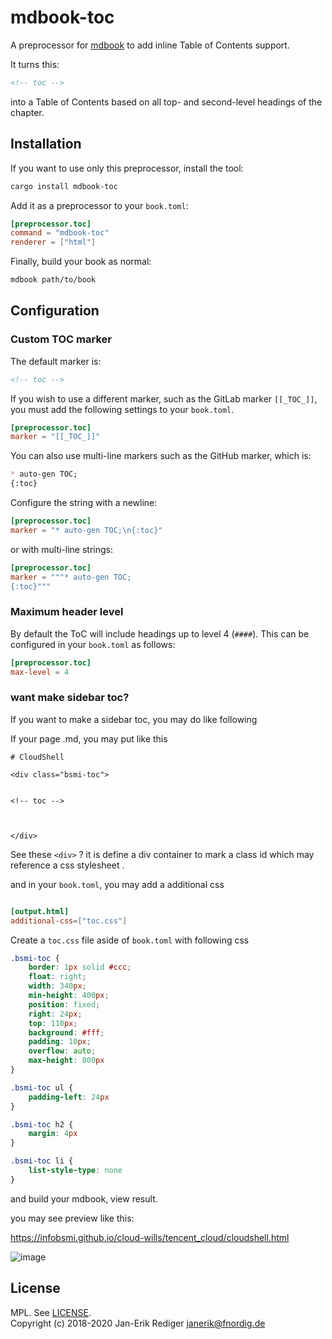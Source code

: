 # mdbook-toc

A preprocessor for [mdbook][] to add inline Table of Contents support.

[mdbook]: https://github.com/rust-lang-nursery/mdBook

It turns this:

```md
<!-- toc -->
```

into a Table of Contents based on all top- and second-level headings of the chapter.

## Installation

If you want to use only this preprocessor, install the tool:

```sh
cargo install mdbook-toc
```

Add it as a preprocessor to your `book.toml`:

```toml
[preprocessor.toc]
command = "mdbook-toc"
renderer = ["html"]
```

Finally, build your book as normal:

```sh
mdbook path/to/book
```

## Configuration

### Custom TOC marker

The default marker is:

```md
<!-- toc -->
```

If you wish to use a different marker, such as the GitLab marker `[[_TOC_]]`, you must add the following settings to your `book.toml`.

```toml
[preprocessor.toc]
marker = "[[_TOC_]]"
```

You can also use multi-line markers such as the GitHub marker, which is:

```md
* auto-gen TOC;
{:toc}
```

Configure the string with a newline:

```toml
[preprocessor.toc]
marker = "* auto-gen TOC;\n{:toc}"
```

or with multi-line strings:

```toml
[preprocessor.toc]
marker = """* auto-gen TOC;
{:toc}"""
```

### Maximum header level

By default the ToC will include headings up to level 4 (`####`).
This can be configured in your `book.toml` as follows:

```toml
[preprocessor.toc]
max-level = 4
```


### want make sidebar toc?

If you want to make a sidebar toc, you may do like following

If your page .md, you may put like this

```
# CloudShell

<div class="bsmi-toc">


<!-- toc -->



</div>
```

See these `<div>` ? it is define a div container to mark a class id which may reference a css stylesheet . 

and in your `book.toml`, you may add a additional css 

```toml

[output.html]
additional-css=["toc.css"]
```
Create a `toc.css` file aside of `book.toml` with following css

```css
.bsmi-toc {
    border: 1px solid #ccc;
    float: right;
    width: 340px;
    min-height: 400px;
    position: fixed;
    right: 24px;
    top: 110px;
    background: #fff;
    padding: 10px;
    overflow: auto;
    max-height: 800px
}

.bsmi-toc ul {
    padding-left: 24px
}

.bsmi-toc h2 {
    margin: 4px
}

.bsmi-toc li {
    list-style-type: none
}

```

and build your mdbook, view result.

you may see preview like this:

https://infobsmi.github.io/cloud-wills/tencent_cloud/cloudshell.html


![image](https://user-images.githubusercontent.com/278153/183241122-ef07a3a4-830d-4742-9c08-907b41b6fee1.png)


## License

MPL. See [LICENSE](LICENSE).  
Copyright (c) 2018-2020 Jan-Erik Rediger <janerik@fnordig.de>
